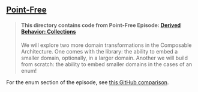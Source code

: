 ## [Point-Free](https://www.pointfree.co)

> #### This directory contains code from Point-Free Episode: [Derived Behavior: Collections](https://www.pointfree.co/episodes/ep149-derived-behavior-optionals-and-enums)
>
> We will explore two more domain transformations in the Composable Architecture. One comes with the library: the ability to embed a smaller domain, optionally, in a larger domain. Another we will build from scratch: the ability to embed smaller domains in the cases of an enum!

For the enum section of the episode, see [this GitHub comparison](https://github.com/pointfreeco/swift-composable-architecture/compare/912f3e6e5eb942e40fa650ca7cceaa49218d89d4...236e60bfd4058e1b624925054d9b463be0d6b602).
